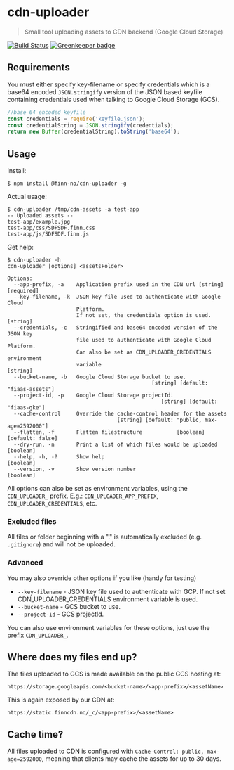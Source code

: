 # cdn-uploader

> Small tool uploading assets to CDN backend (Google Cloud Storage)

[![Build Status](https://travis-ci.org/finn-no/cdn-uploader.svg?branch=master)](https://travis-ci.org/finn-no/cdn-uploader)
[![Greenkeeper badge](https://badges.greenkeeper.io/finn-no/cdn-uploader.svg)](https://greenkeeper.io/)

## Requirements
You must either specify key-filename or specify credentials which is a
base64 encoded `JSON.stringify` version of the JSON based keyfile containing credentials
used when talking to Google Cloud Storage (GCS).

```javascript
//base 64 encoded keyfile
const credentials = require('keyfile.json');
const credentialString = JSON.stringify(credentials);
return new Buffer(credentialString).toString('base64');
```

## Usage

Install:
```sh-session
$ npm install @finn-no/cdn-uploader -g
```

Actual usage:
```sh-session
$ cdn-uploader /tmp/cdn-assets -a test-app
-- Uploaded assets --
test-app/example.jpg
test-app/css/SDFSDF.finn.css
test-app/js/SDFSDF.finn.js
```

Get help:
```sh-session
$ cdn-uploader -h
cdn-uploader [options] <assetsFolder>

Options:
  --app-prefix, -a    Application prefix used in the CDN url [string] [required]
  --key-filename, -k  JSON key file used to authenticate with Google Cloud
                      Platform.
                      If not set, the credentials option is used.       [string]
  --credentials, -c   Stringified and base64 encoded version of the JSON key
                      file used to authenticate with Google Cloud Platform.
                      Can also be set as CDN_UPLOADER_CREDENTIALS environment
                      variable                                          [string]
  --bucket-name, -b   Google Cloud Storage bucket to use.
                                              [string] [default: "fiaas-assets"]
  --project-id, -p    Google Cloud Storage projectId.
                                                 [string] [default: "fiaas-gke"]
  --cache-control     Override the cache-control header for the assets
                                   [string] [default: "public, max-age=2592000"]
  --flatten, -f       Flatten filestructure           [boolean] [default: false]
  --dry-run, -n       Print a list of which files would be uploaded    [boolean]
  --help, -h, -?      Show help                                        [boolean]
  --version, -v       Show version number                              [boolean]
```

All options can also be set as environment variables, using the `CDN_UPLOADER_` prefix.
E.g.: `CDN_UPLOADER_APP_PREFIX`, `CDN_UPLOADER_CREDENTIALS`, etc.

### Excluded files
All files or folder beginning with a "." is automatically excluded (e.g. `.gitignore`) and will not be uploaded.

### Advanced
You may also override other options if you like (handy for testing)

- `--key-filename` - JSON key file used to authenticate with GCP. If not set CDN_UPLOADER_CREDENTIALS environment variable is used.
- `--bucket-name` - GCS bucket to use.
- `--project-id` - GCS projectId.

You can also use environment variables for these options, just use the prefix `CDN_UPLOADER_`.

## Where does my files end up?
The files uploaded to GCS is made available on the public GCS hosting at:

`https://storage.googleapis.com/<bucket-name>/<app-prefix>/<assetName>`

This is again exposed by our CDN at:

`https://static.finncdn.no/_c/<app-prefix>/<assetName>`


## Cache time?
All files uploaded to CDN is configured with `Cache-Control: public, max-age=2592000`,
meaning that clients may cache the assets for up to 30 days.
